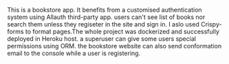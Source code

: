 This is a bookstore app. It benefits from a customised authentication system using Allauth third-party app. users can't see list of books nor search them unless they regiseter in the site and sign in. I aslo used Crispy-forms to format pages.The whole project was dockerized and successfully deployed in Heroku host. a superuser can give some users special permissions using ORM. the bookstore website can also send conformation email to the console while a user is registering. 

